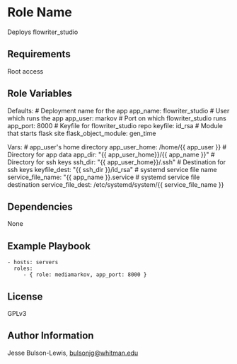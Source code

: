 Role Name
=========

Deploys flowriter_studio

Requirements
------------

Root access

Role Variables
--------------

Defaults:
    # Deployment name for the app
    app_name: flowriter_studio
    # User which runs the app
    app_user: markov
    # Port on which flowriter_studio runs
    app_port: 8000
    # Keyfile for flowriter_studio repo
    keyfile: id_rsa
    # Module that starts flask site
    flask_object_module: gen_time

Vars:
    # app_user's home directory
    app_user_home: /home/{{ app_user }}
    # Directory for app data
    app_dir: "{{ app_user_home}}/{{ app_name }}"
    # Directory for ssh keys
    ssh_dir: "{{ app_user_home}}/.ssh"
    # Destination for ssh keys
    keyfile_dest: "{{ ssh_dir }}/id_rsa"
    # systemd service file name
    service_file_name: "{{ app_name }}.service
    # systemd service file destination
    service_file_dest: /etc/systemd/system/{{ service_file_name }}

Dependencies
------------

None

Example Playbook
----------------

    - hosts: servers
      roles:
         - { role: mediamarkov, app_port: 8000 }

License
-------

GPLv3

Author Information
------------------

Jesse Bulson-Lewis, bulsonjg@whitman.edu
